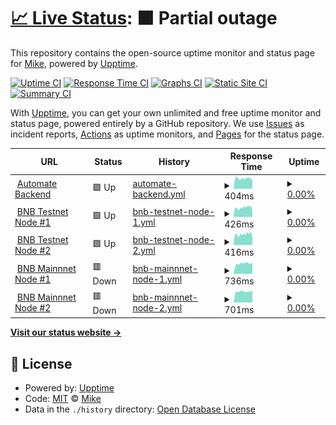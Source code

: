 # [📈 Live Status](https://ittikorns.github.io/automate-status): <!--live status--> **🟧 Partial outage**

This repository contains the open-source uptime monitor and status page for [Mike](https://ittikorns.github.io/automate-status), powered by [Upptime](https://github.com/upptime/upptime).

[![Uptime CI](https://github.com/ittikorns/automate-status/workflows/Uptime%20CI/badge.svg)](https://github.com/ittikorns/automate-status/actions?query=workflow%3A%22Uptime+CI%22)
[![Response Time CI](https://github.com/ittikorns/automate-status/workflows/Response%20Time%20CI/badge.svg)](https://github.com/ittikorns/automate-status/actions?query=workflow%3A%22Response+Time+CI%22)
[![Graphs CI](https://github.com/ittikorns/automate-status/workflows/Graphs%20CI/badge.svg)](https://github.com/ittikorns/automate-status/actions?query=workflow%3A%22Graphs+CI%22)
[![Static Site CI](https://github.com/ittikorns/automate-status/workflows/Static%20Site%20CI/badge.svg)](https://github.com/ittikorns/automate-status/actions?query=workflow%3A%22Static+Site+CI%22)
[![Summary CI](https://github.com/ittikorns/automate-status/workflows/Summary%20CI/badge.svg)](https://github.com/ittikorns/automate-status/actions?query=workflow%3A%22Summary+CI%22)

With [Upptime](https://upptime.js.org), you can get your own unlimited and free uptime monitor and status page, powered entirely by a GitHub repository. We use [Issues](https://github.com/ittikorns/automate-status/issues) as incident reports, [Actions](https://github.com/ittikorns/automate-status/actions) as uptime monitors, and [Pages](https://ittikorns.github.io/automate-status) for the status page.

<!--start: status pages-->
<!-- This summary is generated by Upptime (https://github.com/upptime/upptime) -->
<!-- Do not edit this manually, your changes will be overwritten -->
<!-- prettier-ignore -->
| URL | Status | History | Response Time | Uptime |
| --- | ------ | ------- | ------------- | ------ |
| <img alt="" src="https://icons.duckduckgo.com/ip3/keeper.dev.staking.ankr.com.ico" height="13"> [Automate Backend](https://keeper.dev.staking.ankr.com/v1/health) | 🟩 Up | [automate-backend.yml](https://github.com/ittikorns/automate-status/commits/HEAD/history/automate-backend.yml) | <details><summary><img alt="Response time graph" src="./graphs/automate-backend/response-time-week.png" height="20"> 404ms</summary><br><a href="https://ittikorns.github.io/automate-status/history/automate-backend"><img alt="Response time 520" src="https://img.shields.io/endpoint?url=https%3A%2F%2Fraw.githubusercontent.com%2Fittikorns%2Fautomate-status%2FHEAD%2Fapi%2Fautomate-backend%2Fresponse-time.json"></a><br><a href="https://ittikorns.github.io/automate-status/history/automate-backend"><img alt="24-hour response time 327" src="https://img.shields.io/endpoint?url=https%3A%2F%2Fraw.githubusercontent.com%2Fittikorns%2Fautomate-status%2FHEAD%2Fapi%2Fautomate-backend%2Fresponse-time-day.json"></a><br><a href="https://ittikorns.github.io/automate-status/history/automate-backend"><img alt="7-day response time 404" src="https://img.shields.io/endpoint?url=https%3A%2F%2Fraw.githubusercontent.com%2Fittikorns%2Fautomate-status%2FHEAD%2Fapi%2Fautomate-backend%2Fresponse-time-week.json"></a><br><a href="https://ittikorns.github.io/automate-status/history/automate-backend"><img alt="30-day response time 415" src="https://img.shields.io/endpoint?url=https%3A%2F%2Fraw.githubusercontent.com%2Fittikorns%2Fautomate-status%2FHEAD%2Fapi%2Fautomate-backend%2Fresponse-time-month.json"></a><br><a href="https://ittikorns.github.io/automate-status/history/automate-backend"><img alt="1-year response time 520" src="https://img.shields.io/endpoint?url=https%3A%2F%2Fraw.githubusercontent.com%2Fittikorns%2Fautomate-status%2FHEAD%2Fapi%2Fautomate-backend%2Fresponse-time-year.json"></a></details> | <details><summary><a href="https://ittikorns.github.io/automate-status/history/automate-backend">0.00%</a></summary><a href="https://ittikorns.github.io/automate-status/history/automate-backend"><img alt="All-time uptime 21.69%" src="https://img.shields.io/endpoint?url=https%3A%2F%2Fraw.githubusercontent.com%2Fittikorns%2Fautomate-status%2FHEAD%2Fapi%2Fautomate-backend%2Fuptime.json"></a><br><a href="https://ittikorns.github.io/automate-status/history/automate-backend"><img alt="24-hour uptime 0.00%" src="https://img.shields.io/endpoint?url=https%3A%2F%2Fraw.githubusercontent.com%2Fittikorns%2Fautomate-status%2FHEAD%2Fapi%2Fautomate-backend%2Fuptime-day.json"></a><br><a href="https://ittikorns.github.io/automate-status/history/automate-backend"><img alt="7-day uptime 0.00%" src="https://img.shields.io/endpoint?url=https%3A%2F%2Fraw.githubusercontent.com%2Fittikorns%2Fautomate-status%2FHEAD%2Fapi%2Fautomate-backend%2Fuptime-week.json"></a><br><a href="https://ittikorns.github.io/automate-status/history/automate-backend"><img alt="30-day uptime 7.96%" src="https://img.shields.io/endpoint?url=https%3A%2F%2Fraw.githubusercontent.com%2Fittikorns%2Fautomate-status%2FHEAD%2Fapi%2Fautomate-backend%2Fuptime-month.json"></a><br><a href="https://ittikorns.github.io/automate-status/history/automate-backend"><img alt="1-year uptime 21.69%" src="https://img.shields.io/endpoint?url=https%3A%2F%2Fraw.githubusercontent.com%2Fittikorns%2Fautomate-status%2FHEAD%2Fapi%2Fautomate-backend%2Fuptime-year.json"></a></details>
| <img alt="" src="https://icons.duckduckgo.com/ip3/keepernode-1.dev.staking.ankr.com.ico" height="13"> [BNB Testnet Node #1](https://keepernode-1.dev.staking.ankr.com/health) | 🟩 Up | [bnb-testnet-node-1.yml](https://github.com/ittikorns/automate-status/commits/HEAD/history/bnb-testnet-node-1.yml) | <details><summary><img alt="Response time graph" src="./graphs/bnb-testnet-node-1/response-time-week.png" height="20"> 426ms</summary><br><a href="https://ittikorns.github.io/automate-status/history/bnb-testnet-node-1"><img alt="Response time 415" src="https://img.shields.io/endpoint?url=https%3A%2F%2Fraw.githubusercontent.com%2Fittikorns%2Fautomate-status%2FHEAD%2Fapi%2Fbnb-testnet-node-1%2Fresponse-time.json"></a><br><a href="https://ittikorns.github.io/automate-status/history/bnb-testnet-node-1"><img alt="24-hour response time 285" src="https://img.shields.io/endpoint?url=https%3A%2F%2Fraw.githubusercontent.com%2Fittikorns%2Fautomate-status%2FHEAD%2Fapi%2Fbnb-testnet-node-1%2Fresponse-time-day.json"></a><br><a href="https://ittikorns.github.io/automate-status/history/bnb-testnet-node-1"><img alt="7-day response time 426" src="https://img.shields.io/endpoint?url=https%3A%2F%2Fraw.githubusercontent.com%2Fittikorns%2Fautomate-status%2FHEAD%2Fapi%2Fbnb-testnet-node-1%2Fresponse-time-week.json"></a><br><a href="https://ittikorns.github.io/automate-status/history/bnb-testnet-node-1"><img alt="30-day response time 423" src="https://img.shields.io/endpoint?url=https%3A%2F%2Fraw.githubusercontent.com%2Fittikorns%2Fautomate-status%2FHEAD%2Fapi%2Fbnb-testnet-node-1%2Fresponse-time-month.json"></a><br><a href="https://ittikorns.github.io/automate-status/history/bnb-testnet-node-1"><img alt="1-year response time 415" src="https://img.shields.io/endpoint?url=https%3A%2F%2Fraw.githubusercontent.com%2Fittikorns%2Fautomate-status%2FHEAD%2Fapi%2Fbnb-testnet-node-1%2Fresponse-time-year.json"></a></details> | <details><summary><a href="https://ittikorns.github.io/automate-status/history/bnb-testnet-node-1">0.00%</a></summary><a href="https://ittikorns.github.io/automate-status/history/bnb-testnet-node-1"><img alt="All-time uptime 17.12%" src="https://img.shields.io/endpoint?url=https%3A%2F%2Fraw.githubusercontent.com%2Fittikorns%2Fautomate-status%2FHEAD%2Fapi%2Fbnb-testnet-node-1%2Fuptime.json"></a><br><a href="https://ittikorns.github.io/automate-status/history/bnb-testnet-node-1"><img alt="24-hour uptime 0.00%" src="https://img.shields.io/endpoint?url=https%3A%2F%2Fraw.githubusercontent.com%2Fittikorns%2Fautomate-status%2FHEAD%2Fapi%2Fbnb-testnet-node-1%2Fuptime-day.json"></a><br><a href="https://ittikorns.github.io/automate-status/history/bnb-testnet-node-1"><img alt="7-day uptime 0.00%" src="https://img.shields.io/endpoint?url=https%3A%2F%2Fraw.githubusercontent.com%2Fittikorns%2Fautomate-status%2FHEAD%2Fapi%2Fbnb-testnet-node-1%2Fuptime-week.json"></a><br><a href="https://ittikorns.github.io/automate-status/history/bnb-testnet-node-1"><img alt="30-day uptime 7.96%" src="https://img.shields.io/endpoint?url=https%3A%2F%2Fraw.githubusercontent.com%2Fittikorns%2Fautomate-status%2FHEAD%2Fapi%2Fbnb-testnet-node-1%2Fuptime-month.json"></a><br><a href="https://ittikorns.github.io/automate-status/history/bnb-testnet-node-1"><img alt="1-year uptime 17.12%" src="https://img.shields.io/endpoint?url=https%3A%2F%2Fraw.githubusercontent.com%2Fittikorns%2Fautomate-status%2FHEAD%2Fapi%2Fbnb-testnet-node-1%2Fuptime-year.json"></a></details>
| <img alt="" src="https://icons.duckduckgo.com/ip3/keepernode-2.dev.staking.ankr.com.ico" height="13"> [BNB Testnet Node #2](https://keepernode-2.dev.staking.ankr.com/health) | 🟩 Up | [bnb-testnet-node-2.yml](https://github.com/ittikorns/automate-status/commits/HEAD/history/bnb-testnet-node-2.yml) | <details><summary><img alt="Response time graph" src="./graphs/bnb-testnet-node-2/response-time-week.png" height="20"> 416ms</summary><br><a href="https://ittikorns.github.io/automate-status/history/bnb-testnet-node-2"><img alt="Response time 412" src="https://img.shields.io/endpoint?url=https%3A%2F%2Fraw.githubusercontent.com%2Fittikorns%2Fautomate-status%2FHEAD%2Fapi%2Fbnb-testnet-node-2%2Fresponse-time.json"></a><br><a href="https://ittikorns.github.io/automate-status/history/bnb-testnet-node-2"><img alt="24-hour response time 316" src="https://img.shields.io/endpoint?url=https%3A%2F%2Fraw.githubusercontent.com%2Fittikorns%2Fautomate-status%2FHEAD%2Fapi%2Fbnb-testnet-node-2%2Fresponse-time-day.json"></a><br><a href="https://ittikorns.github.io/automate-status/history/bnb-testnet-node-2"><img alt="7-day response time 416" src="https://img.shields.io/endpoint?url=https%3A%2F%2Fraw.githubusercontent.com%2Fittikorns%2Fautomate-status%2FHEAD%2Fapi%2Fbnb-testnet-node-2%2Fresponse-time-week.json"></a><br><a href="https://ittikorns.github.io/automate-status/history/bnb-testnet-node-2"><img alt="30-day response time 412" src="https://img.shields.io/endpoint?url=https%3A%2F%2Fraw.githubusercontent.com%2Fittikorns%2Fautomate-status%2FHEAD%2Fapi%2Fbnb-testnet-node-2%2Fresponse-time-month.json"></a><br><a href="https://ittikorns.github.io/automate-status/history/bnb-testnet-node-2"><img alt="1-year response time 412" src="https://img.shields.io/endpoint?url=https%3A%2F%2Fraw.githubusercontent.com%2Fittikorns%2Fautomate-status%2FHEAD%2Fapi%2Fbnb-testnet-node-2%2Fresponse-time-year.json"></a></details> | <details><summary><a href="https://ittikorns.github.io/automate-status/history/bnb-testnet-node-2">0.00%</a></summary><a href="https://ittikorns.github.io/automate-status/history/bnb-testnet-node-2"><img alt="All-time uptime 15.94%" src="https://img.shields.io/endpoint?url=https%3A%2F%2Fraw.githubusercontent.com%2Fittikorns%2Fautomate-status%2FHEAD%2Fapi%2Fbnb-testnet-node-2%2Fuptime.json"></a><br><a href="https://ittikorns.github.io/automate-status/history/bnb-testnet-node-2"><img alt="24-hour uptime 0.00%" src="https://img.shields.io/endpoint?url=https%3A%2F%2Fraw.githubusercontent.com%2Fittikorns%2Fautomate-status%2FHEAD%2Fapi%2Fbnb-testnet-node-2%2Fuptime-day.json"></a><br><a href="https://ittikorns.github.io/automate-status/history/bnb-testnet-node-2"><img alt="7-day uptime 0.00%" src="https://img.shields.io/endpoint?url=https%3A%2F%2Fraw.githubusercontent.com%2Fittikorns%2Fautomate-status%2FHEAD%2Fapi%2Fbnb-testnet-node-2%2Fuptime-week.json"></a><br><a href="https://ittikorns.github.io/automate-status/history/bnb-testnet-node-2"><img alt="30-day uptime 7.96%" src="https://img.shields.io/endpoint?url=https%3A%2F%2Fraw.githubusercontent.com%2Fittikorns%2Fautomate-status%2FHEAD%2Fapi%2Fbnb-testnet-node-2%2Fuptime-month.json"></a><br><a href="https://ittikorns.github.io/automate-status/history/bnb-testnet-node-2"><img alt="1-year uptime 15.94%" src="https://img.shields.io/endpoint?url=https%3A%2F%2Fraw.githubusercontent.com%2Fittikorns%2Fautomate-status%2FHEAD%2Fapi%2Fbnb-testnet-node-2%2Fuptime-year.json"></a></details>
| <img alt="" src="https://icons.duckduckgo.com/ip3/keepernode-1.prod.staking.ankr.com.ico" height="13"> [BNB Mainnnet Node #1](https://keepernode-1.prod.staking.ankr.com/health) | 🟥 Down | [bnb-mainnnet-node-1.yml](https://github.com/ittikorns/automate-status/commits/HEAD/history/bnb-mainnnet-node-1.yml) | <details><summary><img alt="Response time graph" src="./graphs/bnb-mainnnet-node-1/response-time-week.png" height="20"> 736ms</summary><br><a href="https://ittikorns.github.io/automate-status/history/bnb-mainnnet-node-1"><img alt="Response time 688" src="https://img.shields.io/endpoint?url=https%3A%2F%2Fraw.githubusercontent.com%2Fittikorns%2Fautomate-status%2FHEAD%2Fapi%2Fbnb-mainnnet-node-1%2Fresponse-time.json"></a><br><a href="https://ittikorns.github.io/automate-status/history/bnb-mainnnet-node-1"><img alt="24-hour response time 779" src="https://img.shields.io/endpoint?url=https%3A%2F%2Fraw.githubusercontent.com%2Fittikorns%2Fautomate-status%2FHEAD%2Fapi%2Fbnb-mainnnet-node-1%2Fresponse-time-day.json"></a><br><a href="https://ittikorns.github.io/automate-status/history/bnb-mainnnet-node-1"><img alt="7-day response time 736" src="https://img.shields.io/endpoint?url=https%3A%2F%2Fraw.githubusercontent.com%2Fittikorns%2Fautomate-status%2FHEAD%2Fapi%2Fbnb-mainnnet-node-1%2Fresponse-time-week.json"></a><br><a href="https://ittikorns.github.io/automate-status/history/bnb-mainnnet-node-1"><img alt="30-day response time 692" src="https://img.shields.io/endpoint?url=https%3A%2F%2Fraw.githubusercontent.com%2Fittikorns%2Fautomate-status%2FHEAD%2Fapi%2Fbnb-mainnnet-node-1%2Fresponse-time-month.json"></a><br><a href="https://ittikorns.github.io/automate-status/history/bnb-mainnnet-node-1"><img alt="1-year response time 688" src="https://img.shields.io/endpoint?url=https%3A%2F%2Fraw.githubusercontent.com%2Fittikorns%2Fautomate-status%2FHEAD%2Fapi%2Fbnb-mainnnet-node-1%2Fresponse-time-year.json"></a></details> | <details><summary><a href="https://ittikorns.github.io/automate-status/history/bnb-mainnnet-node-1">0.00%</a></summary><a href="https://ittikorns.github.io/automate-status/history/bnb-mainnnet-node-1"><img alt="All-time uptime 16.85%" src="https://img.shields.io/endpoint?url=https%3A%2F%2Fraw.githubusercontent.com%2Fittikorns%2Fautomate-status%2FHEAD%2Fapi%2Fbnb-mainnnet-node-1%2Fuptime.json"></a><br><a href="https://ittikorns.github.io/automate-status/history/bnb-mainnnet-node-1"><img alt="24-hour uptime 0.00%" src="https://img.shields.io/endpoint?url=https%3A%2F%2Fraw.githubusercontent.com%2Fittikorns%2Fautomate-status%2FHEAD%2Fapi%2Fbnb-mainnnet-node-1%2Fuptime-day.json"></a><br><a href="https://ittikorns.github.io/automate-status/history/bnb-mainnnet-node-1"><img alt="7-day uptime 0.00%" src="https://img.shields.io/endpoint?url=https%3A%2F%2Fraw.githubusercontent.com%2Fittikorns%2Fautomate-status%2FHEAD%2Fapi%2Fbnb-mainnnet-node-1%2Fuptime-week.json"></a><br><a href="https://ittikorns.github.io/automate-status/history/bnb-mainnnet-node-1"><img alt="30-day uptime 7.96%" src="https://img.shields.io/endpoint?url=https%3A%2F%2Fraw.githubusercontent.com%2Fittikorns%2Fautomate-status%2FHEAD%2Fapi%2Fbnb-mainnnet-node-1%2Fuptime-month.json"></a><br><a href="https://ittikorns.github.io/automate-status/history/bnb-mainnnet-node-1"><img alt="1-year uptime 16.85%" src="https://img.shields.io/endpoint?url=https%3A%2F%2Fraw.githubusercontent.com%2Fittikorns%2Fautomate-status%2FHEAD%2Fapi%2Fbnb-mainnnet-node-1%2Fuptime-year.json"></a></details>
| <img alt="" src="https://icons.duckduckgo.com/ip3/keepernode-2.prod.staking.ankr.com.ico" height="13"> [BNB Mainnnet Node #2](https://keepernode-2.prod.staking.ankr.com/health) | 🟥 Down | [bnb-mainnnet-node-2.yml](https://github.com/ittikorns/automate-status/commits/HEAD/history/bnb-mainnnet-node-2.yml) | <details><summary><img alt="Response time graph" src="./graphs/bnb-mainnnet-node-2/response-time-week.png" height="20"> 701ms</summary><br><a href="https://ittikorns.github.io/automate-status/history/bnb-mainnnet-node-2"><img alt="Response time 706" src="https://img.shields.io/endpoint?url=https%3A%2F%2Fraw.githubusercontent.com%2Fittikorns%2Fautomate-status%2FHEAD%2Fapi%2Fbnb-mainnnet-node-2%2Fresponse-time.json"></a><br><a href="https://ittikorns.github.io/automate-status/history/bnb-mainnnet-node-2"><img alt="24-hour response time 756" src="https://img.shields.io/endpoint?url=https%3A%2F%2Fraw.githubusercontent.com%2Fittikorns%2Fautomate-status%2FHEAD%2Fapi%2Fbnb-mainnnet-node-2%2Fresponse-time-day.json"></a><br><a href="https://ittikorns.github.io/automate-status/history/bnb-mainnnet-node-2"><img alt="7-day response time 701" src="https://img.shields.io/endpoint?url=https%3A%2F%2Fraw.githubusercontent.com%2Fittikorns%2Fautomate-status%2FHEAD%2Fapi%2Fbnb-mainnnet-node-2%2Fresponse-time-week.json"></a><br><a href="https://ittikorns.github.io/automate-status/history/bnb-mainnnet-node-2"><img alt="30-day response time 704" src="https://img.shields.io/endpoint?url=https%3A%2F%2Fraw.githubusercontent.com%2Fittikorns%2Fautomate-status%2FHEAD%2Fapi%2Fbnb-mainnnet-node-2%2Fresponse-time-month.json"></a><br><a href="https://ittikorns.github.io/automate-status/history/bnb-mainnnet-node-2"><img alt="1-year response time 706" src="https://img.shields.io/endpoint?url=https%3A%2F%2Fraw.githubusercontent.com%2Fittikorns%2Fautomate-status%2FHEAD%2Fapi%2Fbnb-mainnnet-node-2%2Fresponse-time-year.json"></a></details> | <details><summary><a href="https://ittikorns.github.io/automate-status/history/bnb-mainnnet-node-2">0.00%</a></summary><a href="https://ittikorns.github.io/automate-status/history/bnb-mainnnet-node-2"><img alt="All-time uptime 77.31%" src="https://img.shields.io/endpoint?url=https%3A%2F%2Fraw.githubusercontent.com%2Fittikorns%2Fautomate-status%2FHEAD%2Fapi%2Fbnb-mainnnet-node-2%2Fuptime.json"></a><br><a href="https://ittikorns.github.io/automate-status/history/bnb-mainnnet-node-2"><img alt="24-hour uptime 0.00%" src="https://img.shields.io/endpoint?url=https%3A%2F%2Fraw.githubusercontent.com%2Fittikorns%2Fautomate-status%2FHEAD%2Fapi%2Fbnb-mainnnet-node-2%2Fuptime-day.json"></a><br><a href="https://ittikorns.github.io/automate-status/history/bnb-mainnnet-node-2"><img alt="7-day uptime 0.00%" src="https://img.shields.io/endpoint?url=https%3A%2F%2Fraw.githubusercontent.com%2Fittikorns%2Fautomate-status%2FHEAD%2Fapi%2Fbnb-mainnnet-node-2%2Fuptime-week.json"></a><br><a href="https://ittikorns.github.io/automate-status/history/bnb-mainnnet-node-2"><img alt="30-day uptime 65.47%" src="https://img.shields.io/endpoint?url=https%3A%2F%2Fraw.githubusercontent.com%2Fittikorns%2Fautomate-status%2FHEAD%2Fapi%2Fbnb-mainnnet-node-2%2Fuptime-month.json"></a><br><a href="https://ittikorns.github.io/automate-status/history/bnb-mainnnet-node-2"><img alt="1-year uptime 77.31%" src="https://img.shields.io/endpoint?url=https%3A%2F%2Fraw.githubusercontent.com%2Fittikorns%2Fautomate-status%2FHEAD%2Fapi%2Fbnb-mainnnet-node-2%2Fuptime-year.json"></a></details>

<!--end: status pages-->

[**Visit our status website →**](https://ittikorns.github.io/automate-status)

## 📄 License

- Powered by: [Upptime](https://github.com/upptime/upptime)
- Code: [MIT](./LICENSE) © [Mike](https://ittikorns.github.io/automate-status)
- Data in the `./history` directory: [Open Database License](https://opendatacommons.org/licenses/odbl/1-0/)

